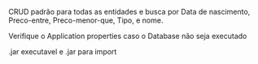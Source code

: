 CRUD padrão para todas as entidades e busca por Data de nascimento, Preco-entre, Preco-menor-que, Tipo, e nome.

Verifique o Application properties caso o Database não seja executado

.jar executavel e .jar para import
